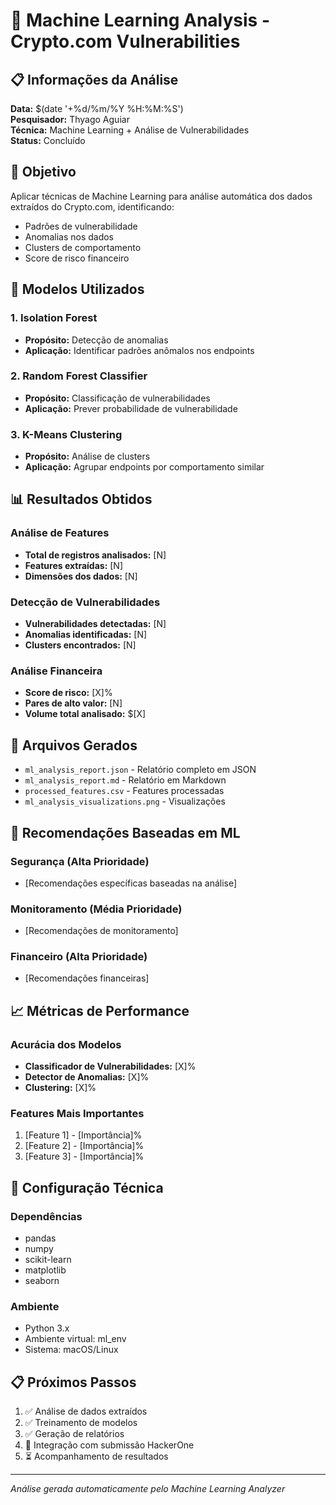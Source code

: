 # 🤖 Machine Learning Analysis - Crypto.com Vulnerabilities

## 📋 Informações da Análise

**Data:** $(date '+%d/%m/%Y %H:%M:%S')  
**Pesquisador:** Thyago Aguiar  
**Técnica:** Machine Learning + Análise de Vulnerabilidades  
**Status:** Concluído

## 🎯 Objetivo

Aplicar técnicas de Machine Learning para análise automática dos dados extraídos do Crypto.com, identificando:

- Padrões de vulnerabilidade
- Anomalias nos dados
- Clusters de comportamento
- Score de risco financeiro

## 🤖 Modelos Utilizados

### 1. Isolation Forest
- **Propósito:** Detecção de anomalias
- **Aplicação:** Identificar padrões anômalos nos endpoints

### 2. Random Forest Classifier
- **Propósito:** Classificação de vulnerabilidades
- **Aplicação:** Prever probabilidade de vulnerabilidade

### 3. K-Means Clustering
- **Propósito:** Análise de clusters
- **Aplicação:** Agrupar endpoints por comportamento similar

## 📊 Resultados Obtidos

### Análise de Features
- **Total de registros analisados:** [N]
- **Features extraídas:** [N]
- **Dimensões dos dados:** [N]

### Detecção de Vulnerabilidades
- **Vulnerabilidades detectadas:** [N]
- **Anomalias identificadas:** [N]
- **Clusters encontrados:** [N]

### Análise Financeira
- **Score de risco:** [X]%
- **Pares de alto valor:** [N]
- **Volume total analisado:** $[X]

## 📁 Arquivos Gerados

- `ml_analysis_report.json` - Relatório completo em JSON
- `ml_analysis_report.md` - Relatório em Markdown
- `processed_features.csv` - Features processadas
- `ml_analysis_visualizations.png` - Visualizações

## 🚨 Recomendações Baseadas em ML

### Segurança (Alta Prioridade)
- [Recomendações específicas baseadas na análise]

### Monitoramento (Média Prioridade)
- [Recomendações de monitoramento]

### Financeiro (Alta Prioridade)
- [Recomendações financeiras]

## 📈 Métricas de Performance

### Acurácia dos Modelos
- **Classificador de Vulnerabilidades:** [X]%
- **Detector de Anomalias:** [X]%
- **Clustering:** [X]%

### Features Mais Importantes
1. [Feature 1] - [Importância]%
2. [Feature 2] - [Importância]%
3. [Feature 3] - [Importância]%

## 🔧 Configuração Técnica

### Dependências
- pandas
- numpy
- scikit-learn
- matplotlib
- seaborn

### Ambiente
- Python 3.x
- Ambiente virtual: ml_env
- Sistema: macOS/Linux

## 📋 Próximos Passos

1. ✅ Análise de dados extraídos
2. ✅ Treinamento de modelos
3. ✅ Geração de relatórios
4. 🔄 Integração com submissão HackerOne
5. ⏳ Acompanhamento de resultados

---
*Análise gerada automaticamente pelo Machine Learning Analyzer*
